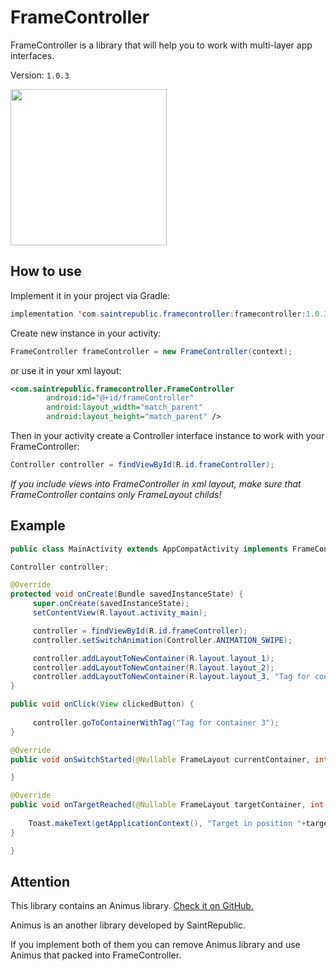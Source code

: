 # FrameController
FrameController is a library that will help you to work with multi-layer app interfaces.

Version: `1.0.3`

<img src="https://github.com/SaintRepublic/FrameController/blob/master/sample/framecontroller.gif" width="250">

## How to use
Implement it in your project via Gradle:
```java
implementation 'com.saintrepublic.framecontroller:framecontroller:1.0.3'
```

Create new instance in your activity:
```java
FrameController frameController = new FrameController(context);
```
or use it in your xml layout:
```xml
<com.saintrepublic.framecontroller.FrameController
        android:id="@+id/frameController"
        android:layout_width="match_parent"
        android:layout_height="match_parent" />
```

Then in your activity create a Controller interface instance to work with your FrameController:
```java
Controller controller = findViewById(R.id.frameController);
```

*If you include views into FrameController in xml layout, make sure that FrameController contains only FrameLayout childs!*

## Example
```java
public class MainActivity extends AppCompatActivity implements FrameController.OnSwitchListener {

Controller controller;

@Override
protected void onCreate(Bundle savedInstanceState) {
     super.onCreate(savedInstanceState);
     setContentView(R.layout.activity_main);

     controller = findViewById(R.id.frameController);
     controller.setSwitchAnimation(Controller.ANIMATION_SWIPE);

     controller.addLayoutToNewContainer(R.layout.layout_1);
     controller.addLayoutToNewContainer(R.layout.layout_2);
     controller.addLayoutToNewContainer(R.layout.layout_3, "Tag for container 3");
}

public void onClick(View clickedButton) {
     
     controller.goToContainerWithTag("Tag for container 3");
}

@Override
public void onSwitchStarted(@Nullable FrameLayout currentContainer, int currentPosition) {

}

@Override
public void onTargetReached(@Nullable FrameLayout targetContainer, int targetPosition) {
    
    Toast.makeText(getApplicationContext(), "Target in position "+targetPosition+" reached", Toast.LENGTH_SHORT).show();
}

}
```
## Attention
This library contains an Animus library. [Check it on GitHub.](https://github.com/SaintRepublic/Animus)

Animus is an another library developed by SaintRepublic.

If you implement both of them you can remove Animus library and use Animus that packed into FrameController.
